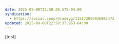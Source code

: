 ```yaml
---
date: 2025-09-08T22:58:28.575-04:00
syndication:
  - https://social.coop/@caseyg/115172095936995473
updated: 2025-09-08T22:58:37.963-04:00
---
```


[test]
